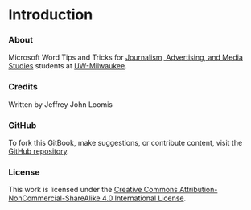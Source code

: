 # Introduction

### About <a href="#about" id="about"></a>

Microsoft Word Tips and Tricks for [Journalism, Advertising, and Media Studies](http://uwm.edu/journalism-advertising-media-studies/) students at [UW-Milwaukee](http://uwm.edu/).

### Credits <a href="#credits" id="credits"></a>

Written by Jeffrey John Loomis

### GitHub <a href="#github" id="github"></a>

To fork this GitBook, make suggestions, or contribute content, visit the [GitHub repository](https://github.com/jjloomis/microsoft-word-tips-and-tricks).

### License <a href="#license" id="license"></a>

This work is licensed under the [Creative Commons Attribution-NonCommercial-ShareAlike 4.0 International License](https://creativecommons.org/licenses/by-nc-sa/4.0/).

[\
](https://jjloomis.gitbook.io/file-and-folder-management-mac-os-edition/connecting-to-your-class-folder)
